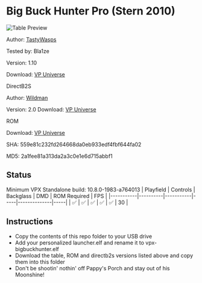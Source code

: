 # Big Buck Hunter Pro (Stern 2010)

![Table Preview](https://i.imgur.com/c9VOMjn.png)

Author: [TastyWasps](https://vpuniverse.com/profile/44724-tastywasps/) 

Tested by: Bla1ze 

Version: 1.10 

Download: [VP Universe](https://vpuniverse.com/files/file/18215-big-buck-hunter-pro-stern-2010/)

DirectB2S

Author: [Wildman](https://vpuniverse.com/profile/5-wildman/)

Version: 2.0
Download: [VP Universe](https://vpuniverse.com/files/file/2454-big-buck-hunter-pro-stern-2010/)

ROM

Download: [VP Universe](https://vpuniverse.com/files/file/3472-big-buck-hunter-pro-v17/)

SHA: 559e81c232fd264668da0eb933edf4fbf644fa02

MD5: 2a1fee81a313da2a3c0e1e6d715abbf1

## Status 

Minimum VPX Standalone build: 10.8.0-1983-a764013
| Playfield | Controls | Backglass | DMD | ROM Required | FPS | 
|-----------|----------|-----------|-----|--------------|-----|
| :white_check_mark: | :white_check_mark: | :white_check_mark: | :white_check_mark: | :white_check_mark: | 30 |

## Instructions

- Copy the contents of this repo folder to your USB drive
- Add your personalized launcher.elf and rename it to vpx-bigbuckhunter.elf
- Download the table, ROM and directb2s versions listed above and copy them into this folder
- Don't be shootin' nothin' off Pappy's Porch and stay out of his Moonshine!
